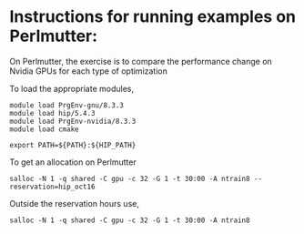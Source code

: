 
# Instructions for running examples on Perlmutter:

On Perlmutter, the exercise is to compare the performance change on Nvidia GPUs for each type of optimization

To load the appropriate modules, 

```
module load PrgEnv-gnu/8.3.3
module load hip/5.4.3
module load PrgEnv-nvidia/8.3.3
module load cmake

export PATH=${PATH}:${HIP_PATH}
```

To get an allocation on Perlmutter

```
salloc -N 1 -q shared -C gpu -c 32 -G 1 -t 30:00 -A ntrain8 --reservation=hip_oct16
```

Outside the reservation hours use,

```
salloc -N 1 -q shared -C gpu -c 32 -G 1 -t 30:00 -A ntrain8
```

